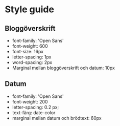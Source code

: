 # Style guide

## Bloggöverskrift  

- font-family: 'Open Sans'
- font-weight: 600
- font-size: 16px
- letter-spacing: 1px
- word-spacing: 2px
- Marginal mellan bloggöverskrift och datum: 10px

## Datum

- font-family: 'Open Sans'
- font-weight: 200
- letter-spacing: 0.2 px;
- text-färg: date-color
- marginal mellan datum och brödtext: 60px

